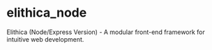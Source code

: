 # elithica_node
Elithica (Node/Express Version) - A modular front-end framework for intuitive web development.
